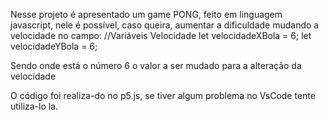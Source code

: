 Nesse projeto é apresentado um game PONG, feito em linguagem javascript, nele é possível, caso queira, aumentar a dificuldade mudando a velocidade no campo:
//Variáveis Velocidade
let velocidadeXBola = 6;
let velocidadeYBola = 6;

Sendo onde está o número 6 o valor a ser mudado para a alteração da velocidade

O código foi realiza-do no p5.js, se tiver algum problema no VsCode tente utiliza-lo la.
